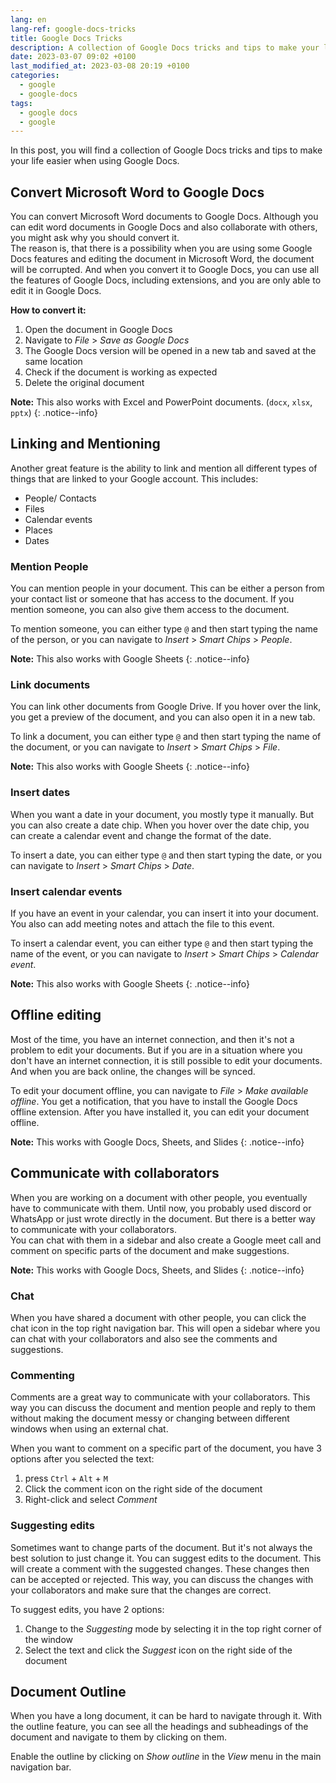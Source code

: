 ```yaml
---
lang: en
lang-ref: google-docs-tricks
title: Google Docs Tricks
description: A collection of Google Docs tricks and tips to make your life easier
date: 2023-03-07 09:02 +0100
last_modified_at: 2023-03-08 20:19 +0100
categories:
  - google
  - google-docs
tags:
  - google docs
  - google
---
```


In this post, you will find a collection of Google Docs tricks and tips to make your life easier when using Google Docs.

## Convert Microsoft Word to Google Docs

You can convert Microsoft Word documents to Google Docs. Although you can edit word documents in Google Docs and also collaborate with others, you might ask why you should convert it.  
The reason is, that there is a possibility when you are using some Google Docs features and editing the document in Microsoft Word, the document will be corrupted. And when you convert it to Google Docs, you can use all the features of Google Docs, including extensions, and you are only able to edit it in Google Docs.

**How to convert it:**

1. Open the document in Google Docs
2. Navigate to _File_ > _Save as Google Docs_
3. The Google Docs version will be opened in a new tab and saved at the same location
4. Check if the document is working as expected
5. Delete the original document

**Note:** This also works with Excel and PowerPoint documents. (`docx`, `xlsx`, `pptx`)
{: .notice--info}

## Linking and Mentioning

Another great feature is the ability to link and mention all different types of things that are linked to your Google account. This includes:

- People/ Contacts
- Files
- Calendar events
- Places
- Dates

### Mention People

You can mention people in your document. This can be either a person from your contact list or someone that has access to the document. If you mention someone, you can also give them access to the document.

To mention someone, you can either type `@` and then start typing the name of the person, or you can navigate to _Insert_ > _Smart Chips_ > _People_.

**Note:** This also works with Google Sheets
{: .notice--info}

### Link documents

You can link other documents from Google Drive. If you hover over the link, you get a preview of the document, and you can also open it in a new tab.

To link a document, you can either type `@` and then start typing the name of the document, or you can navigate to _Insert_ > _Smart Chips_ > _File_.

**Note:** This also works with Google Sheets
{: .notice--info}

### Insert dates

When you want a date in your document, you mostly type it manually. But you can also create a date chip. When you hover over the date chip, you can create a calendar event and change the format of the date.

To insert a date, you can either type `@` and then start typing the date, or you can navigate to _Insert_ > _Smart Chips_ > _Date_.

### Insert calendar events

If you have an event in your calendar, you can insert it into your document. You also can add meeting notes and attach the file to this event.

To insert a calendar event, you can either type `@` and then start typing the name of the event, or you can navigate to _Insert_ > _Smart Chips_ > _Calendar event_.

**Note:** This also works with Google Sheets
{: .notice--info}

## Offline editing

Most of the time, you have an internet connection, and then it's not a problem to edit your documents. But if you are in a situation where you don't have an internet connection, it is still possible to edit your documents. And when you are back online, the changes will be synced.

To edit your document offline, you can navigate to _File_ > _Make available offline_. You get a notification, that you have to install the Google Docs offline extension. After you have installed it, you can edit your document offline.

**Note:** This works with Google Docs, Sheets, and Slides
{: .notice--info}

## Communicate with collaborators

When you are working on a document with other people, you eventually have to communicate with them. Until now, you probably used discord or WhatsApp or just wrote directly in the document. But there is a better way to communicate with your collaborators.  
You can chat with them in a sidebar and also create a Google meet call and comment on specific parts of the document and make suggestions.

**Note:** This works with Google Docs, Sheets, and Slides
{: .notice--info}

### Chat

When you have shared a document with other people, you can click the chat icon in the top right navigation bar. This will open a sidebar where you can chat with your collaborators and also see the comments and suggestions.

### Commenting

Comments are a great way to communicate with your collaborators. This way you can discuss the document and mention people and reply to them without making the document messy or changing between different windows when using an external chat.

When you want to comment on a specific part of the document, you have 3 options after you selected the text:

1. press `Ctrl` + `Alt` + `M`
2. Click the comment icon on the right side of the document
3. Right-click and select _Comment_

### Suggesting edits

Sometimes want to change parts of the document. But it's not always the best solution to just change it. You can suggest edits to the document. This will create a comment with the suggested changes. These changes then can be accepted or rejected. This way, you can discuss the changes with your collaborators and make sure that the changes are correct.

To suggest edits, you have 2 options:

1. Change to the _Suggesting_ mode by selecting it in the top right corner of the window
2. Select the text and click the _Suggest_ icon on the right side of the document

## Document Outline

When you have a long document, it can be hard to navigate through it. With the outline feature, you can see all the headings and subheadings of the document and navigate to them by clicking on them.

Enable the outline by clicking on _Show outline_ in the _View_ menu in the main navigation bar.
